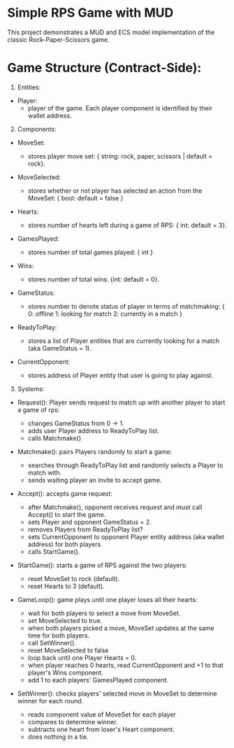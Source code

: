 # Simple RPS Game with MUD

This project demonstrates a MUD and ECS model implementation of the classic Rock-Paper-Scissors game.

# Game Structure (Contract-Side): 

1. Entities:

- Player:
  - player of the game. Each player component is identified by their wallet address.

2. Components:

- MoveSet:
  - stores player move set: { string: rock, paper, scissors | default = rock}.
- MoveSelected: 
  - stores whether or not player has selected an action from the MoveSet: { bool: default = false }
- Hearts: 
  - stores number of hearts left during a game of RPS: { int: default = 3}.
- GamesPlayed:
  - stores number of total games played: { int }
- Wins:
  - stores number of total wins: {int: default = 0}.


- GameStatus:
  - stores number to denote status of player in terms of matchmaking:
    {
      0: offline
      1: looking for match
      2: currently in a match
    }

- ReadyToPlay:
  - stores a list of Player entities that are currently looking for a match (aka GameStatus = 1).

- CurrentOpponent:
  - stores address of Player entity that user is going to play against.

3. Systems:

- Request(): Player sends request to match up with another player to start a game of rps:
  - changes GameStatus from 0 -> 1.
  - adds user Player address to ReadyToPlay list.
  - calls Matchmake()

- Matchmake(): pairs Players randomly to start a game:
  - searches through ReadyToPlay list and randomly selects a Player to match with.
  - sends waiting player an invite to accept game.

- Accept(): accepts game request:
  - after Matchmake(), opponent receives request and must call Accept() to start the game.
  - sets Player and opponent GameStatus = 2.
  - removes Players from ReadyToPlay list?
  - sets CurrentOpponent to opponent Player entity address (aka wallet address) for both players
  - calls StartGame().

- StartGame(): starts a game of RPS against the two players:
  - reset MoveSet to rock (default).
  - reset Hearts to 3 (default).

- GameLoop(): game plays until one player loses all their hearts:
  - wait for both players to select a move from MoveSet.
  - set MoveSelected to true.
  - when both players picked a move, MoveSet updates at the same time for both players.
  - call SetWinner().
  - reset MoveSelected to false
  - loop back until one Player Hearts = 0.
  - when player reaches 0 hearts, read CurrentOpponent and +1 to that player's Wins component. 
  - add 1 to each players' GamesPlayed component.

- SetWinner(): checks players' selected move in MoveSet to determine winner for each round.
  - reads component value of MoveSet for each player
  - compares to determine winner.
  - subtracts one heart from loser's Heart component.
  - does nothing in a tie.
